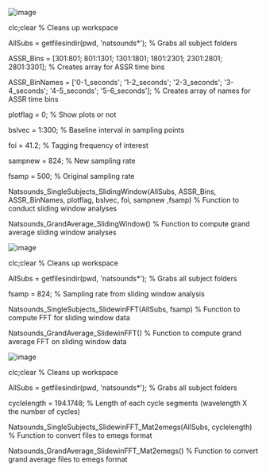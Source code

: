 ![image](https://user-images.githubusercontent.com/89857713/197599739-6d598027-1d5f-44e6-be89-e2b9a5c031a1.png)

clc;clear % Cleans up workspace

AllSubs = getfilesindir(pwd, 'natsounds*'); % Grabs all subject folders

ASSR_Bins = [301:801; 801:1301; 1301:1801; 1801:2301; 2301:2801; 2801:3301]; % Creates array for ASSR time bins  

ASSR_BinNames = ['0-1_seconds'; '1-2_seconds'; '2-3_seconds'; '3-4_seconds'; '4-5_seconds'; '5-6_seconds']; % Creates array of names for ASSR time bins  

plotflag = 0; % Show plots or not

bslvec = 1:300; % Baseline interval in sampling points

foi = 41.2; % Tagging frequency of interest

sampnew = 824; % New sampling rate

fsamp = 500; % Original sampling rate

Natsounds_SingleSubjects_SlidingWindow(AllSubs, ASSR_Bins, ASSR_BinNames, plotflag, bslvec, foi, sampnew ,fsamp) % Function to conduct sliding window analyses

Natsounds_GrandAverage_SlidingWindow() % Function to compute grand average sliding window analyses


![image](https://user-images.githubusercontent.com/89857713/197599843-e3801638-6405-4fa3-985f-2ff786088429.png)

clc;clear % Cleans up workspace

AllSubs = getfilesindir(pwd, 'natsounds*'); % Grabs all subject folders

fsamp = 824; % Sampling rate from sliding window analysis

Natsounds_SingleSubjects_SlidewinFFT(AllSubs, fsamp) % Function to compute FFT for sliding window data

Natsounds_GrandAverage_SlidewinFFT() % Function to compute grand average FFT on sliding window data


![image](https://user-images.githubusercontent.com/89857713/197606430-5c90b94a-15bb-4537-b16b-35676df2d09c.png)

clc;clear % Cleans up workspace

AllSubs = getfilesindir(pwd, 'natsounds*'); % Grabs all subject folders

cyclelength = 194.1748; % Length of each cycle segments (wavelength X the number of cycles)

Natsounds_SingleSubjects_SlidewinFFT_Mat2emegs(AllSubs, cyclelength) % Function to convert files to emegs format

Natsounds_GrandAverage_SlidewinFFT_Mat2emegs() % Function to convert grand average files to emegs format
